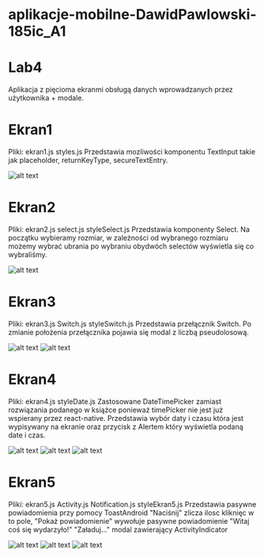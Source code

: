# aplikacje-mobilne-DawidPawlowski-185ic_A1

# Lab4
Aplikacja z pięcioma ekranmi obsługą danych wprowadzanych przez użytkownika + modale.

# Ekran1
Pliki: ekran1.js styles.js
Przedstawia mozliwości komponentu TextInput takie jak placeholder, returnKeyType, secureTextEntry.

![alt text](https://github.com/DawidPawlowski123/aplikacje-mobilne-DawidPawlowski-185ic_A1/blob/master/Lab4/1.png)

# Ekran2
Pliki: ekran2.js select.js styleSelect.js
Przedstawia komponenty Select. Na początku wybieramy rozmiar, w zależności od wybranego rozmiaru 
możemy wybrać ubrania po wybraniu obydwóch selectów wyświetla się co wybraliśmy.

![alt text](https://github.com/DawidPawlowski123/aplikacje-mobilne-DawidPawlowski-185ic_A1/blob/master/Lab4/2.png)

# Ekran3
Pliki: ekran3.js Switch.js styleSwitch.js
Przedstawia przełącznik Switch. Po zmianie położenia przełącznika pojawia się modal z liczbą pseudolosową.

![alt text](https://github.com/DawidPawlowski123/aplikacje-mobilne-DawidPawlowski-185ic_A1/blob/master/Lab4/3.png)
![alt text](https://github.com/DawidPawlowski123/aplikacje-mobilne-DawidPawlowski-185ic_A1/blob/master/Lab4/3.1.png)

# Ekran4
Pliki: ekran4.js styleDate.js
Zastosowane DateTimePicker zamiast rozwiązania podanego w książce ponieważ timePicker nie jest już wspierany przez react-native.
Przedstawia wybór daty i czasu która jest wypisywany na ekranie oraz przycisk z Alertem który wyświetla podaną date i czas.

![alt text](https://github.com/DawidPawlowski123/aplikacje-mobilne-DawidPawlowski-185ic_A1/blob/master/Lab4/4.png)
![alt text](https://github.com/DawidPawlowski123/aplikacje-mobilne-DawidPawlowski-185ic_A1/blob/master/Lab4/4.1.png)
![alt text](https://github.com/DawidPawlowski123/aplikacje-mobilne-DawidPawlowski-185ic_A1/blob/master/Lab4/4.2.png)

# Ekran5
Pliki: ekran5.js Activity.js Notification.js styleEkran5.js
Przedstawia pasywne powiadomienia przy pomocy ToastAndroid "Naciśnij" zlicza ilosc kliknięc w to pole, 
"Pokaż powiadomienie" wywołuje pasywne powiadomienie "Witaj coś się wydarzyło!"
"Załaduj..." modal zawierający ActivityIndicator

![alt text](https://github.com/DawidPawlowski123/aplikacje-mobilne-DawidPawlowski-185ic_A1/blob/master/Lab4/5.png)
![alt text](https://github.com/DawidPawlowski123/aplikacje-mobilne-DawidPawlowski-185ic_A1/blob/master/Lab4/5.1.png)
![alt text](https://github.com/DawidPawlowski123/aplikacje-mobilne-DawidPawlowski-185ic_A1/blob/master/Lab4/5.2.png)
